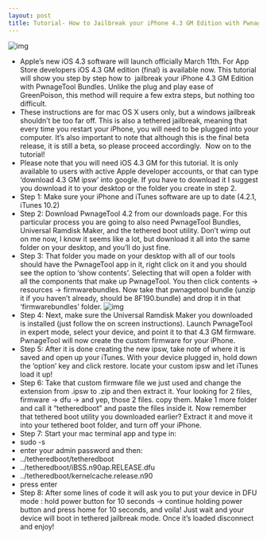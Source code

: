 ```yaml
---
layout: post
title: Tutorial- How to Jailbreak your iPhone 4.3 GM Edition with PwnageTool Bundles
---
```

![img](http://media.idownloadblog.com/wp-content/uploads/2011/04/pwnage-tool-ipad.png)
* Apple’s new iOS 4.3 software will launch officially March 11th. For App Store developers iOS 4.3 GM edition (final) is available now. This tutorial will show you step by step how to  jailbreak your iPhone 4.3 GM Edition with PwnageTool Bundles. Unlike the plug and play ease of GreenPoison, this method will require a few extra steps, but nothing too difficult.
* These instructions are for mac OS X users only, but a windows jailbreak shouldn’t be too far off. This is also a tethered jailbreak, meaning that every time you restart your iPhone, you will need to be plugged into your computer. It’s also important to note that although this is the final beta release, it is still a beta, so please proceed accordingly.  Now on to the tutorial!
* Please note that you will need iOS 4.3 GM for this tutorial. It is only available to users with active Apple developer accounts, or that can type ‘download 4.3 GM ipsw’ into google. If you have to download it I suggest you download it to your desktop or the folder you create in step 2.
* Step 1: Make sure your iPhone and iTunes software are up to date (4.2.1, iTunes 10.2)
* Step 2: Download PwnageTool 4.2 from our downloads page. For this particular process you are going to also need PwnageTool Bundles, Universal Ramdisk Maker, and the tethered boot utility. Don’t wimp out on me now, I know it seems like a lot, but download it all into the same folder on your desktop, and you’ll do just fine.
* Step 3: That folder you made on your desktop with all of our tools should have the PwnageTool app in it, right click on it and you should see the option to ‘show contents’. Selecting that will open a folder with all the components that make up PwnageTool. You then click contents -> resources -> firmwarebundles. Now take that pwnagetool bundle (unzip it if you haven’t already, should be 8F190.bundle) and drop it in that ‘firmwarebundles’ folder.
![img](http://media.idownloadblog.com/wp-content/uploads/2011/03/pwnage-contents-730x480.jpg)
* Step 4: Next, make sure the Universal Ramdisk Maker you downloaded is installed (just follow the on screen instructions). Launch PwnageTool in expert mode, select your device, and point it to that 4.3 GM firmware. PwnageTool will now create the custom firmware for your iPhone.
* Step 5: After it is done creating the new ipsw, take note of where it is saved and open up your iTunes. With your device plugged in, hold down the ‘option’ key and click restore. locate your custom ipsw and let iTunes load it up!
* Step 6: Take that custom firmware file we just used and change the extension from .ipsw to .zip and then extract it. Your looking for 2 files, firmware -> dfu -> and yep, those 2 files. copy them. Make 1 more folder and call it “tetheredboot” and paste the files inside it. Now remember that tethered boot utility you downloaded earlier? Extract it and move it into your tethered boot folder, and turn off your iPhone.
* Step 7: Start your mac terminal app and type in:
* sudo -s
* enter your admin password and then:
* ../tetheredboot/tetheredboot
* ../tetheredboot/iBSS.n90ap.RELEASE.dfu
* ../tetheredboot/kernelcache.release.n90
* press enter
* Step 8: After some lines of code it will ask you to put your device in DFU mode : hold power button for 10 seconds -> continue holding power button and press home for 10 seconds, and voila! Just wait and your device will boot in tethered jailbreak mode. Once it’s loaded disconnect and enjoy!

